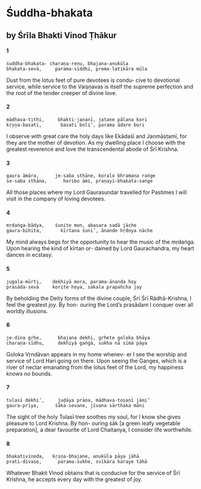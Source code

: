 # Śuddha-bhakata

## by Śrīla Bhakti Vinod Ṭhākur

#### 1

    śuddha-bhakata- charaṇa-reṇu, bhajana-anukūla
    bhakata-sevā,     parama-siddhi, prema-latikāra mūla

Dust from the lotus feet of pure devotees is condu- cive to devotional service, while service to the Vaiṣṇavas is itself the supreme perfection and the root of the tender creeper of divine love.

#### 2

    mādhava-tithi,     bhakti-jananī, jatane pālana kori
    kṛṣṇa-basati,       basati boli’, parama ādare bori

I observe with great care the holy days like Ekādaśī and Janmāṣṭamī, for they are the mother of devotion. As my dwelling place I choose with the greatest reverence and love the transcendental abode of Śrī Krishna.

#### 3

    gaura āmāra,      je-saba sthāne, koralo bhramaṇa raṅge
    se-saba sthāna,      heribo āmi, praṇayi-bhakata-saṅge

All those places where my Lord Gaurasundar travelled for Pastimes I will visit in the company of loving devotees.

#### 4

    mṛdaṅga-bādya,    śunite mon, abasara sadā jāche
    gaura-bihita,       kīrtana śuni’, ānande hṛdoya nāche

My mind always begs for the opportunity to hear the music of the mṛdaṅga. Upon hearing the kind of kīrtan or- dained by Lord Gaurachandra, my heart dances in ecstasy.

#### 5

    jugala-mūrti,    dekhiyā mora, parama-ānanda hoy
    prasāda-sevā     korite hoya, sakala prapañcha jay

By beholding the Deity forms of the divine couple, Śrī Śrī Rādhā-Krishna, I feel the greatest joy. By hon- ouring the Lord’s prasādam I conquer over all worldly illusions.

#### 6

    je-dina gṛhe,      bhajana dekhi, gṛhete goloka bhāya
    charaṇa-sīdhu,     dekhiyā gaṅgā, sukha nā sīmā pāya

Goloka Vṛndāvan appears in my home whenev- er I see the worship and service of Lord Hari going on there. Upon seeing the Ganges, which is a river of nectar emanating from the lotus feet of the Lord, my happiness knows no bounds.

#### 7

    tulasī dekhi’,     juḍāya prāṇa, mādhava-toṣaṇī jāni’
    gaura-priya,      śāka-sevane, jīvana sārthaka māni

The sight of the holy Tulasī tree soothes my soul, for I know she gives pleasure to Lord Krishna. By hon- ouring śāk [a green leafy vegetable preparation], a dear favourite of Lord Chaitanya, I consider life worthwhile.

#### 8

    bhakativinoda,   kṛṣṇa-bhajane, anukūla pāya jāhā
    prati-divase,      parama-sukhe, svīkāra karaye tāhā

Whatever Bhakti Vinod obtains that is conducive for the service of Śrī Krishna, he accepts every day with the greatest of joy.

